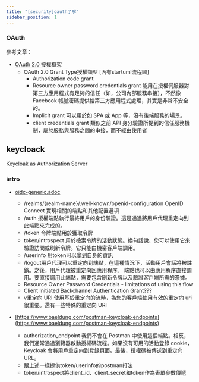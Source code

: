 ```yaml
---
title: "[security]oauth了解"
sidebar_position: 1
---
```




### OAuth

參考文章：
- [OAuth 2.0 授權框架](https://ithelp.ithome.com.tw/articles/10225956?sc=rss.iron)
  - OAuth 2.0 Grant Type授權類型 [內有startuml流程圖]
    - Authorization code grant
    - Resource owner password credentials grant 能用在授權伺服器對第三方應用程式有足夠的信任（如，公司內部服務串接），不然像 Facebook 帳號密碼提供給第三方應用程式處理，其實是非常不安全的。
    - Implicit grant 可以用於如 SPA 或 App 等，沒有後端服務的場景。
    - client credentials grant 類似之前 API 身分驗證所提到的信任服務機制，屬於服務與服務之間的串接，而不經由使用者





## keycloack
Keycloak as Authorization Server
### intro
- [oidc-generic.adoc](https://github.com/keycloak/keycloak-documentation/blob/main/securing_apps/topics/oidc/oidc-generic.adoc)
  - /realms/{realm-name}/.well-known/openid-configuration OpenID Connect 實現相關的端點和其他配置選項
  - /auth 授權端點執行最終用戶的身份驗證。這是通過將用戶代理重定向到此端點來完成的。
  - /token 令牌端點用於獲取令牌 
  - token/introspect 用於檢索令牌的活動狀態。換句話說，您可以使用它來驗證訪問或刷新令牌。它只能由機密客戶端調用。
  - /userinfo 用token可以拿到自身的資訊
  - /logout用戶代理可以重定向到端點，在這種情況下，活動用戶會話將被註銷。之後，用戶代理被重定向回應用程序。
  端點也可以由應用程序直接調用。要直接調用此端點，需要包含刷新令牌以及驗證客戶端所需的憑據。
  - Resource Owner Password Credentials - limitations of using this flow
  - Client Initiated Backchannel Authentication Grant???
  - v重定向 URI 使用基於重定向的流時，為您的客戶端使用有效的重定向 uri 很重要。還有一些特殊的重定向 URI


- [https://www.baeldung.com/postman-keycloak-endpoints](https://www.baeldung.com/postman-keycloak-endpoints)
  - authorization_endpoint 我們不會在 Postman 中使用這個端點。相反，我們通常通過瀏覽器啟動授權碼流程。如果沒有可用的活動登錄 cookie，Keycloak 會將用戶重定向到登錄頁面。最後，授權碼被傳送到重定向 URL。
  - 跟上述一樣提供token/userinfo的postman打法
  -  token/introspect將client_id、client_secret和token作為表單參數傳遞